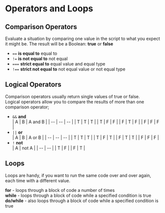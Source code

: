 # Operators and Loops

## Comparison Operators
Evaluate a situation by comparing one value in the script to what you expect it might be. The result will be a Boolean: **true** or **false**

* `==` **is equal to** equal to
* `!=` **is not equal to** not equal
* `===` **strict equal to** equal value and equal type
* `!==` **strict not equal to** not equal value or not equal type

## Logical Operators
Comparison operators usually return single values of true or false. <br/>
Logical operators allow you to compare the results of more than one comparison operator;

* `&&` **and** <br/> 
| A | B | A and B |
| -- | -- | -- |
| T | T | T |
| T | F | F |
| F | T | F |
| F | F | F |
* `||` **or** <br/>
| A | B | A or B |
| -- | -- | -- |
| T | T | T |
| T | F | T |
| F | T | T |
| F | F | F |
* `!` **not** <br/>
| A | not A |
| -- | -- |
| T | F |
| F | T |

## Loops
Loops are handy, if you want to run the same code over and over again, each time with a different value.

**for** - loops through a block of code a number of times <br/>
**while** - loops through a block of code while a specified condition is true <br/>
**do/while** - also loops through a block of code while a specified condition is true

